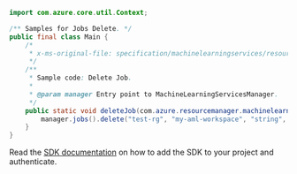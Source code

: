 ```java
import com.azure.core.util.Context;

/** Samples for Jobs Delete. */
public final class Main {
    /*
     * x-ms-original-file: specification/machinelearningservices/resource-manager/Microsoft.MachineLearningServices/preview/2022-02-01-preview/examples/Job/delete.json
     */
    /**
     * Sample code: Delete Job.
     *
     * @param manager Entry point to MachineLearningServicesManager.
     */
    public static void deleteJob(com.azure.resourcemanager.machinelearning.MachineLearningServicesManager manager) {
        manager.jobs().delete("test-rg", "my-aml-workspace", "string", Context.NONE);
    }
}
```

Read the [SDK documentation](https://github.com/Azure/azure-sdk-for-java/blob/azure-resourcemanager-machinelearning_1.0.0-beta.1/sdk/machinelearning/azure-resourcemanager-machinelearning/README.md) on how to add the SDK to your project and authenticate.
